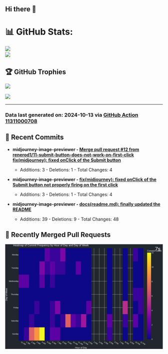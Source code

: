 ## Hi there 👋

<!--
**renerod1/renerod1** is a ✨ _special_ ✨ repository because its `README.md` (this file) appears on your GitHub profile.

Here are some ideas to get you started:

- 🔭 I’m currently working on ...
- 🌱 I’m currently learning ...
- 👯 I’m looking to collaborate on ...
- 🤔 I’m looking for help with ...
- 💬 Ask me about ...
- 📫 How to reach me: ...
- 😄 Pronouns: ...
- ⚡ Fun fact: ...
-->

# 📊 GitHub Stats:

![](https://github-readme-stats.vercel.app/api/?username=renerod1&hide_border=true&theme=transparent&show_icons=true&include_all_commits=true&exclude_repo=renerod1)<br/>
![](https://github-readme-stats.vercel.app/api/top-langs/?username=renerod1&hide_border=true&theme=transparent&layout=compact&langs_count=20&exclude_repo=renerod1&hide=git+attributes)

## 🏆 GitHub Trophies

![](https://github-profile-trophy.vercel.app/?username=renerod1&no-bg=true&no-frame=true)

![](https://skillicons.dev/icons?i=java,ts,godot,scss,kotlin,html,js,postgresql)

---


### Data last generated on: 2024-10-13 via [GitHub Action 11311000708](https://github.com/renerod1/renerod1/actions/runs/11311000708)

## 🚀 Recent Commits

- **midjourney-image-previewer - [Merge pull request #12 from renerod1/11-submit-button-does-not-work-on-first-click  fix(midjourney): fixed onClick of the Submit button](https://github.com/renerod1/midjourney-image-previewer/commit/1b397ec0f7d64533b39d72865479d6416f648383)**
  - Additions: 3 - Deletions: 1 - Total Changes: 4

- **midjourney-image-previewer - [fix(midjourney): fixed onClick of the Submit button not properly firing on the first click](https://github.com/renerod1/midjourney-image-previewer/commit/046bd4ddd6910e2690965a88ae996e9504f2eddf)**
  - Additions: 3 - Deletions: 1 - Total Changes: 4

- **midjourney-image-previewer - [docs(readme.md): finally updated the README](https://github.com/renerod1/midjourney-image-previewer/commit/79776303b76ad7c8015cd8f1eec3eef1d0af48c7)**
  - Additions: 39 - Deletions: 9 - Total Changes: 48


## 🔀 Recently Merged Pull Requests


![](DataVisuals/data.gif)

